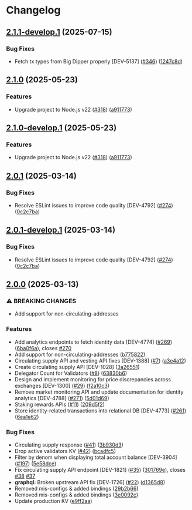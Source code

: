 # Changelog

## [2.1.1-develop.1](https://github.com/cheqd/data-api/compare/2.1.0...2.1.1-develop.1) (2025-07-15)

### Bug Fixes

* Fetch tx types from Big Dipper properly [DEV-5137] ([#346](https://github.com/cheqd/data-api/issues/346)) ([1247c8d](https://github.com/cheqd/data-api/commit/1247c8daabfd4d78c1481d58d9b5d081d37d4beb))

## [2.1.0](https://github.com/cheqd/data-api/compare/2.0.1...2.1.0) (2025-05-23)

### Features

* Upgrade project to Node.js v22 ([#318](https://github.com/cheqd/data-api/issues/318)) ([a911773](https://github.com/cheqd/data-api/commit/a911773d24d0a5eda597907080d42d66af63c33c))

## [2.1.0-develop.1](https://github.com/cheqd/data-api/compare/2.0.1...2.1.0-develop.1) (2025-05-23)

### Features

* Upgrade project to Node.js v22 ([#318](https://github.com/cheqd/data-api/issues/318)) ([a911773](https://github.com/cheqd/data-api/commit/a911773d24d0a5eda597907080d42d66af63c33c))

## [2.0.1](https://github.com/cheqd/data-api/compare/2.0.0...2.0.1) (2025-03-14)

### Bug Fixes

* Resolve ESLint issues to improve code quality [DEV-4792] ([#274](https://github.com/cheqd/data-api/issues/274)) ([0c2c7ba](https://github.com/cheqd/data-api/commit/0c2c7ba6d4b254bfe25d900d80fbc5ed28b9a89d))

## [2.0.1-develop.1](https://github.com/cheqd/data-api/compare/2.0.0...2.0.1-develop.1) (2025-03-14)

### Bug Fixes

* Resolve ESLint issues to improve code quality [DEV-4792] ([#274](https://github.com/cheqd/data-api/issues/274)) ([0c2c7ba](https://github.com/cheqd/data-api/commit/0c2c7ba6d4b254bfe25d900d80fbc5ed28b9a89d))

## [2.0.0](https://github.com/cheqd/data-api/compare/1.0.0...2.0.0) (2025-03-13)

### ⚠ BREAKING CHANGES

* Add support for non-circulating-addresses

### Features

* Add analytics endpoints to fetch identity data [DEV-4774] ([#269](https://github.com/cheqd/data-api/issues/269)) ([6ba0f6a](https://github.com/cheqd/data-api/commit/6ba0f6a914b145435dbcb7d1d4378d15758a8e0f)), closes [#270](https://github.com/cheqd/data-api/issues/270)
* Add support for non-circulating-addresses ([b775822](https://github.com/cheqd/data-api/commit/b775822141edc69e31a5d16d996cad350d0b44f0))
* Circulating supply API and vesting API fixes [DEV-1388] ([#7](https://github.com/cheqd/data-api/issues/7)) ([a3e4a12](https://github.com/cheqd/data-api/commit/a3e4a1286ce698660f5f6652854f1aa31a8658d4))
* Create circulating supply API [DEV-1028] ([3a26551](https://github.com/cheqd/data-api/commit/3a26551920bc78a2f1581fb31efe6ef0dd1774a9))
* Delegator Count for Validators ([#8](https://github.com/cheqd/data-api/issues/8)) ([63830b6](https://github.com/cheqd/data-api/commit/63830b62cc40b683011dacfb3708eabb94ad821d))
* Design and implement monitoring for price discrepancies across exchanges [DEV-1300] ([#29](https://github.com/cheqd/data-api/issues/29)) ([f2a10c3](https://github.com/cheqd/data-api/commit/f2a10c3224af2f4dd088e83bdd84e6daf9be3736))
* Remove market monitoring API and update documentation for identity analytics [DEV-4788] ([#271](https://github.com/cheqd/data-api/issues/271)) ([5d01d69](https://github.com/cheqd/data-api/commit/5d01d69bdc4b966c4c540979188fea68b5a718e6))
* Staking rewards APIs ([#11](https://github.com/cheqd/data-api/issues/11)) ([209d5f2](https://github.com/cheqd/data-api/commit/209d5f20d7168d936424f4b51d20ed435a0240cb))
* Store identity-related transactions into relational DB [DEV-4773] ([#261](https://github.com/cheqd/data-api/issues/261)) ([6ea1e62](https://github.com/cheqd/data-api/commit/6ea1e6243da93892c4686646f4d90537b83c7d4b))

### Bug Fixes

* Circulating supply response ([#41](https://github.com/cheqd/data-api/issues/41)) ([3b930d3](https://github.com/cheqd/data-api/commit/3b930d32bf8833ff45850781ce9646701dc3248e))
* Drop active validators KV ([#42](https://github.com/cheqd/data-api/issues/42)) ([bcadfc5](https://github.com/cheqd/data-api/commit/bcadfc5a9155fa3b4d37233d9f4ce1284518fa5b))
* Filter by denom when displaying total account balance [DEV-3904] ([#197](https://github.com/cheqd/data-api/issues/197)) ([5e58dce](https://github.com/cheqd/data-api/commit/5e58dcebca88c11b747e08b5d7a5b2751cf766ed))
* Fix circulating supply API endpoint [DEV-1821] ([#35](https://github.com/cheqd/data-api/issues/35)) ([301769e](https://github.com/cheqd/data-api/commit/301769eb2d689f61882613b722d4533b4bf2b491)), closes [#38](https://github.com/cheqd/data-api/issues/38) [#37](https://github.com/cheqd/data-api/issues/37)
* **graphql:** Broken upstream API fix [DEV-1726] ([#22](https://github.com/cheqd/data-api/issues/22)) ([d1365d8](https://github.com/cheqd/data-api/commit/d1365d83cd7f5c53f09a6b57b4e746b796312b3d))
* Removed mis-configs & added bindings ([29b2b66](https://github.com/cheqd/data-api/commit/29b2b66f56bba09d58fccc9af4470545a232d3fd))
* Removed mis-configs & added bindings ([3e0092c](https://github.com/cheqd/data-api/commit/3e0092cb39c8342dc0d76c5a9049787280257bc6))
* Update production KV ([e9ff2aa](https://github.com/cheqd/data-api/commit/e9ff2aa6857e80286bb0acf902152e919b80cae6))
